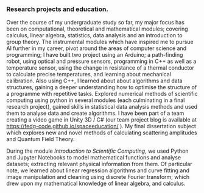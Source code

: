 ### Research projects and education.
<!--
Overall skill review for Uni:
  - show my maths skills
  - analytic skills
  - software programming skills
-->

Over the course of my undergraduate study so far, my major focus has been on computational, theoretical and mathematical modules; covering calculus, linear algebra, statistics, data analysis and an introduction to group theory. The instrumental modules which have inspired me to pursue AI further in my career, pivot around the areas of computer science and programming; I have built two project using an Arduino; a path-finding robot, using optical and pressure sensors, programming in C++ as well as a temperature sensor, using the change in resistance of a thermal conductor to calculate precise temperatures, and learning about mechanical calibration. Also using C++, I learned about about algorithms and data structures, gaining a deeper understanding how to optimise the structure of a programme with repetitive tasks. Explored numerical methods of scientific computing using python in several modules (each culminating in a final research project), gained skills in statistical data analysis methods and used them to analyse data and create algorithms. I have been part of a team creating a video game in Unity 3D / C# (our team project blog is available at https://fedg-code.github.io/spaceeducation/ ).  My final dissertation subject which explores new and novel methods of calculating scattering amplitudes and Quantum Field Theory.

During the module _Introduction to Scientific Computing_, we used Python and Jupyter Notebooks to model mathematical functions and analyse datasets; extracting relevant physical information from them.  Of particular note, we learned about linear regression algorithms and curve fitting and image manipulation and cleaning using discrete Fourier transform; which drew upon my mathematical knowledge of linear algebra, and calculus.

<!-- detection GW151226. -->
<!--
As my final project for scientific computing, I researched and wrote a scientific report analysing gravitational waves and black hole mergers, which included an analysis of the first confirmed merger.  Utilising the public data-set from the LIGO interferometers, which measure stellar mass black-hole mergers, and python, numpy and scipy, in a Jupyter notebook I analysed the data and I used discrete Fourier transforms to clean the signals, as well as a linear regression to fit Einsteinian prediction about the merger, for example: the mass of each of the two black holes, and producing a 'chirp mass' graph for that particular event.
-->

<!--
In first year, I took part in a collaborative group project using Python and MatPlotLib to investigate financial data sourced from the World Bank, collating multiple years of financial information about specific and grouped countries, then analysing and normalising for inflation the results to plot using MatPlotLib's PyPlot, the movement of variables throughout a set time period in specific and grouped countries.
 -->

